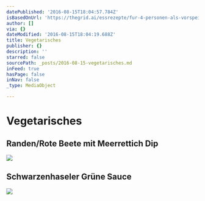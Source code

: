 ```yaml
---
datePublished: '2016-08-15T18:04:57.784Z'
isBasedOnUrl: 'https://thegrid.ai/essrezepte/fur-4-personen-als-vorspeise/'
author: []
via: {}
dateModified: '2016-08-15T18:04:19.688Z'
title: Vegetarisches
publisher: {}
description: ''
starred: false
sourcePath: _posts/2016-08-15-vegetarisches.md
inFeed: true
hasPage: false
inNav: false
_type: MediaObject

---
```

# Vegetarisches

## Randen/Rote Beete mit Meerrettich Dip
![](https://the-grid-user-content.s3-us-west-2.amazonaws.com/8603181f-ec85-4254-8a5f-e7a59073fea7.jpg)

## Schwarzenhaseler Grüne Sauce
![](https://the-grid-user-content.s3-us-west-2.amazonaws.com/093d603c-7f66-4a44-80e0-47b1da042275.jpg)